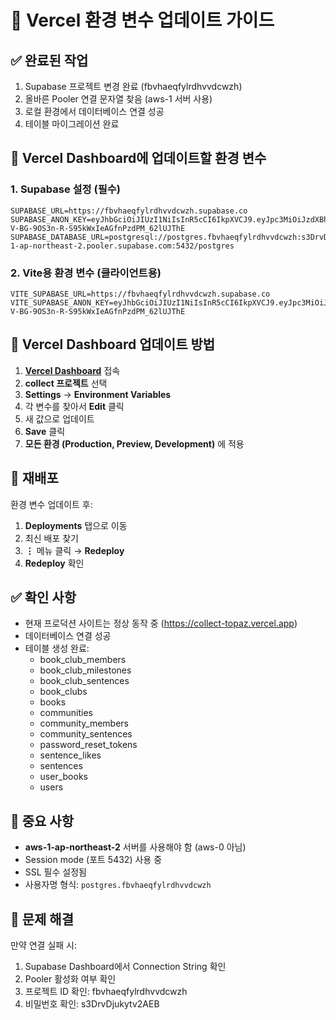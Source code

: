 # 🚀 Vercel 환경 변수 업데이트 가이드

## ✅ 완료된 작업
1. Supabase 프로젝트 변경 완료 (fbvhaeqfylrdhvvdcwzh)
2. 올바른 Pooler 연결 문자열 찾음 (aws-1 서버 사용)
3. 로컬 환경에서 데이터베이스 연결 성공
4. 테이블 마이그레이션 완료

## 🔧 Vercel Dashboard에 업데이트할 환경 변수

### 1. Supabase 설정 (필수)
```env
SUPABASE_URL=https://fbvhaeqfylrdhvvdcwzh.supabase.co
SUPABASE_ANON_KEY=eyJhbGciOiJIUzI1NiIsInR5cCI6IkpXVCJ9.eyJpc3MiOiJzdXBhYmFzZSIsInJlZiI6ImZidmhhZXFmeWxyZGh2dmRjd3poIiwicm9sZSI6ImFub24iLCJpYXQiOjE3NjEyOTA0OTcsImV4cCI6MjA3Njg2NjQ5N30.VOY-V-BG-9OS3n-R-S95kWxIeAGfnPzdPM_62lUJThE
SUPABASE_DATABASE_URL=postgresql://postgres.fbvhaeqfylrdhvvdcwzh:s3DrvDjukytv2AEB@aws-1-ap-northeast-2.pooler.supabase.com:5432/postgres
```

### 2. Vite용 환경 변수 (클라이언트용)
```env
VITE_SUPABASE_URL=https://fbvhaeqfylrdhvvdcwzh.supabase.co
VITE_SUPABASE_ANON_KEY=eyJhbGciOiJIUzI1NiIsInR5cCI6IkpXVCJ9.eyJpc3MiOiJzdXBhYmFzZSIsInJlZiI6ImZidmhhZXFmeWxyZGh2dmRjd3poIiwicm9sZSI6ImFub24iLCJpYXQiOjE3NjEyOTA0OTcsImV4cCI6MjA3Njg2NjQ5N30.VOY-V-BG-9OS3n-R-S95kWxIeAGfnPzdPM_62lUJThE
```

## 📝 Vercel Dashboard 업데이트 방법

1. **[Vercel Dashboard](https://vercel.com/dashboard)** 접속
2. **collect 프로젝트** 선택
3. **Settings** → **Environment Variables**
4. 각 변수를 찾아서 **Edit** 클릭
5. 새 값으로 업데이트
6. **Save** 클릭
7. **모든 환경 (Production, Preview, Development)** 에 적용

## 🔄 재배포

환경 변수 업데이트 후:
1. **Deployments** 탭으로 이동
2. 최신 배포 찾기
3. **⋮** 메뉴 클릭 → **Redeploy**
4. **Redeploy** 확인

## ✅ 확인 사항

- 현재 프로덕션 사이트는 정상 동작 중 (https://collect-topaz.vercel.app)
- 데이터베이스 연결 성공
- 테이블 생성 완료:
  - book_club_members
  - book_club_milestones
  - book_club_sentences
  - book_clubs
  - books
  - communities
  - community_members
  - community_sentences
  - password_reset_tokens
  - sentence_likes
  - sentences
  - user_books
  - users

## 🎯 중요 사항

- **aws-1-ap-northeast-2** 서버를 사용해야 함 (aws-0 아님)
- Session mode (포트 5432) 사용 중
- SSL 필수 설정됨
- 사용자명 형식: `postgres.fbvhaeqfylrdhvvdcwzh`

## 🚨 문제 해결

만약 연결 실패 시:
1. Supabase Dashboard에서 Connection String 확인
2. Pooler 활성화 여부 확인
3. 프로젝트 ID 확인: fbvhaeqfylrdhvvdcwzh
4. 비밀번호 확인: s3DrvDjukytv2AEB